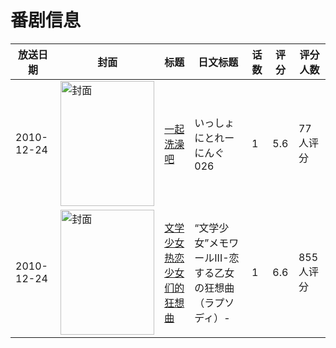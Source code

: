# 番剧信息

|放送日期|封面|标题|日文标题|话数|评分|评分人数|
|---|---|---|---|---|---|---|
|2010-12-24|<img src="https://lain.bgm.tv/pic/cover/c/46/aa/9751_c9wVx.jpg" alt="封面" style="width:150px;height:200px;object-fit:cover;">|[一起洗澡吧](https://bangumi.tv/subject/9751)|いっしょにとれーにんぐ026|1|5.6|77人评分|
|2010-12-24|<img src="https://lain.bgm.tv/pic/cover/c/93/79/6814_iwQO7.jpg" alt="封面" style="width:150px;height:200px;object-fit:cover;">|[文学少女 热恋少女们的狂想曲](https://bangumi.tv/subject/6814)|“文学少女”メモワールIII-恋する乙女の狂想曲（ラプソディ）-|1|6.6|855人评分|
